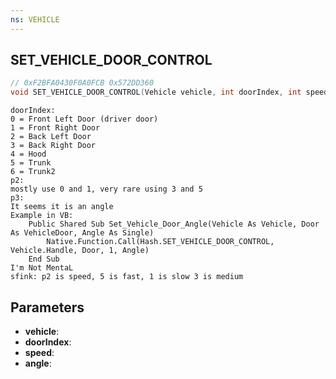 ```yaml
---
ns: VEHICLE
---
```

## SET_VEHICLE_DOOR_CONTROL

```c
// 0xF2BFA0430F0A0FCB 0x572DD360
void SET_VEHICLE_DOOR_CONTROL(Vehicle vehicle, int doorIndex, int speed, float angle);
```

```
doorIndex:  
0 = Front Left Door (driver door)  
1 = Front Right Door  
2 = Back Left Door  
3 = Back Right Door  
4 = Hood  
5 = Trunk  
6 = Trunk2  
p2:  
mostly use 0 and 1, very rare using 3 and 5  
p3:  
It seems it is an angle  
Example in VB:   
    Public Shared Sub Set_Vehicle_Door_Angle(Vehicle As Vehicle, Door As VehicleDoor, Angle As Single)  
        Native.Function.Call(Hash.SET_VEHICLE_DOOR_CONTROL, Vehicle.Handle, Door, 1, Angle)  
    End Sub  
I'm Not MentaL  
sfink: p2 is speed, 5 is fast, 1 is slow 3 is medium  
```

## Parameters
* **vehicle**: 
* **doorIndex**: 
* **speed**: 
* **angle**: 

